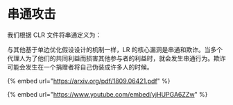 # 串通攻击

我们根据 CLR 文件将串通定义为：

与其他基于单边优化假设设计的机制一样，LR 的核心漏洞是串通和欺诈。当多个代理人为了他们的共同利益而损害其他参与者的利益时，就会发生串通行为。欺诈可能会发生在一个捐赠者将自己伪装成许多人的时候。

{% embed url="https://arxiv.org/pdf/1809.06421.pdf" %}

{% embed url="https://www.youtube.com/embed/yjHUPGA6ZZw" %}
